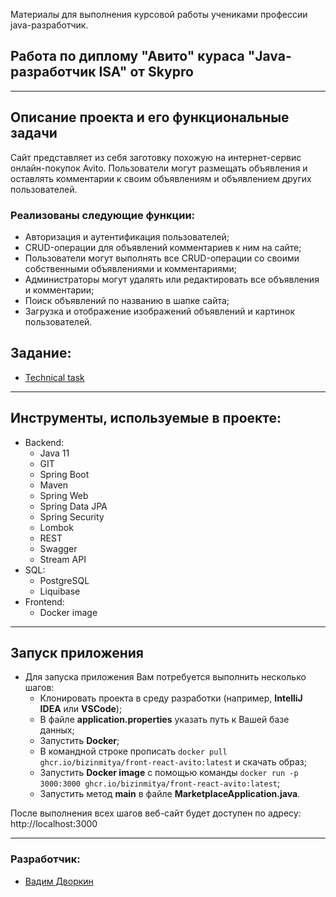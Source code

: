 Материалы для выполнения курсовой работы учениками профессии java-разработчик.

<div>

## Работа по диплому "Авито" кураса "Java-разработчик ISA" от Skypro
</div>

___
## Описание проекта и его функциональные задачи

Сайт представляет из себя заготовку похожую на интернет-сервис онлайн-покупок Avito.
Пользователи могут размещать объявления и оставлять комментарии к своим объявлениям и объявлением  других пользователей.

### Реализованы следующие функции:

- Авторизация и аутентификация пользователей;
- CRUD-операции для объявлений комментариев к ним  на сайте;
- Пользователи могут выполнять все CRUD-операции со  своими собственными объявлениями и комментариями;
- Администраторы могут удалять или редактировать все объявления и комментарии;
- Поиск объявлений по названию в шапке сайта;
- Загрузка и отображение изображений объявлений и картинок пользователей.

## Задание:
- [Technical task](https://skyengpublic.notion.site/02df5c2390684e3da20c7a696f5d463d)

___
## Инструменты, используемые в проекте:
* Backend:
  - Java 11
  - GIT
  - Spring Boot
  - Maven
  - Spring Web
  - Spring Data JPA
  - Spring Security
  - Lombok
  - REST
  - Swagger
  - Stream API
* SQL:
  - PostgreSQL
  - Liquibase
* Frontend:
  - Docker image

___
## Запуск приложения
* Для запуска приложения Вам потребуется выполнить несколько шагов:
  - Клонировать проекта в среду разработки (например, **IntelliJ IDEA** или **VSCode**);
  - В файле **application.properties** указать путь к Вашей базе данных;
  - Запустить **Docker**;
  - В командной строке прописать ```docker pull ghcr.io/bizinmitya/front-react-avito:latest``` и скачать образ;
  - Запустить **Docker image** с помощью команды ```docker run -p 3000:3000 ghcr.io/bizinmitya/front-react-avito:latest```;
  - Запустить метод **main** в файле **MarketplaceApplication.java**.

После выполнения всех шагов веб-сайт будет доступен по адресу: http://localhost:3000

___
### Разработчик:
- [Вадим Дворкин](https://github.com/Velsorjoti)
